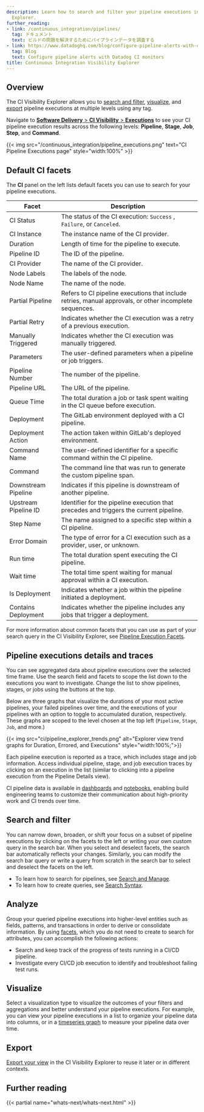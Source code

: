 ```yaml
---
description: Learn how to search and filter your pipeline executions in the CI Visibility
  Explorer.
further_reading:
- link: /continuous_integration/pipelines/
  tag: ドキュメント
  text: ビルドの問題を解決するためにパイプラインデータを調査する
- link: https://www.datadoghq.com/blog/configure-pipeline-alerts-with-ci-monitors/
  tag: Blog
  text: Configure pipeline alerts with Datadog CI monitors
title: Continuous Integration Visibility Explorer
---
```


## Overview

The CI Visibility Explorer allows you to [search and filter](#search-and-filter), [visualize](#visualize), and [export](#export) pipeline executions at multiple levels using any tag.

Navigate to [**Software Delivery** > **CI Visibility** > **Executions**][5] to see your CI pipeline execution results across the following levels: **Pipeline**, **Stage**, **Job**, **Step**, and **Command**.

{{< img src="/continuous_integration/pipeline_executions.png" text="CI Pipeline Executions page" style="width:100%" >}}

## Default CI facets

The **CI** panel on the left lists default facets you can use to search for your pipeline executions.

| Facet | Description |
|---|---|
| CI Status | The status of the CI execution: `Success` , `Failure`, or `Canceled`. |
| CI Instance | The instance name of the CI provider. |
| Duration | Length of time for the pipeline to execute. |
| Pipeline ID | The ID of the pipeline. |
| CI Provider | The name of the CI provider. |
| Node Labels | The labels of the node. |
| Node Name | The name of the node. |
| Partial Pipeline | Refers to CI pipeline executions that include retries, manual approvals, or other incomplete sequences. |
| Partial Retry | Indicates whether the CI execution was a retry of a previous execution. |
| Manually Triggered | Indicates whether the CI execution was manually triggered. |
| Parameters | The user-defined parameters when a pipeline or job triggers. |
| Pipeline Number | The number of the pipeline. |
| Pipeline URL | The URL of the pipeline. |
| Queue Time | The total duration a job or task spent waiting in the CI queue before execution. |
| Deployment | The GitLab environment deployed with a CI pipeline. |
| Deployment Action | The action taken within GitLab's deployed environment. |
| Command Name | The user-defined identifier for a specific command within the CI pipeline. |
| Command | The command line that was run to generate the custom pipeline span. |
| Downstream Pipeline | Indicates if this pipeline is downstream of another pipeline. |
| Upstream Pipeline ID | Identifier for the pipeline execution that precedes and triggers the current pipeline. |
| Step Name | The name assigned to a specific step within a CI pipeline. |
| Error Domain | The type of error for a CI execution such as a provider, user, or unknown. |
| Run time | The total duration spent executing the CI pipeline. |
| Wait time | The total time spent waiting for manual approval within a CI execution. |
| Is Deployment | Indicates whether a job within the pipeline initiated a deployment. |
| Contains Deployment | Indicates whether the pipeline includes any jobs that trigger a deployment. |

For more information about common facets that you can use as part of your search query in the CI Visibility Explorer, see [Pipeline Execution Facets][3]. 

## Pipeline executions details and traces

You can see aggregated data about pipeline executions over the selected time frame. Use the search field and facets to scope the list down to the executions you want to investigate. Change the list to show pipelines, stages, or jobs using the buttons at the top.

Below are three graphs that visualize the durations of your most active pipelines, your failed pipelines over time, and the executions of your pipelines with an option to toggle to accumulated duration, respectively. These graphs are scoped to the level chosen at the top left (`Pipeline`, `Stage`, `Job`, and more.)

{{< img src="ci/pipeline_explorer_trends.png" alt="Explorer view trend graphs for Duration, Errored, and Executions" style="width:100%;">}}

Each pipeline execution is reported as a trace, which includes stage and job information. Access individual pipeline, stage, and job execution traces by clicking on an execution in the list (similar to clicking into a pipeline execution from the Pipeline Details view).

CI pipeline data is available in [dashboards][6] and [notebooks][7], enabling build engineering teams to customize their communication about high-priority work and CI trends over time.

## Search and filter

You can narrow down, broaden, or shift your focus on a subset of pipeline executions by clicking on the facets to the left or writing your own custom query in the search bar. When you select and deselect facets, the search bar automatically reflects your changes. Similarly, you can modify the search bar query or write a query from scratch in the search bar to select and deselect the facets on the left.

- To learn how to search for pipelines, see [Search and Manage][1].
- To learn how to create queries, see [Search Syntax][2].

## Analyze

Group your queried pipeline executions into higher-level entities such as fields, patterns, and transactions in order to derive or consolidate information. By using [facets][3], which you do not need to create to search for attributes, you can accomplish the following actions:

- Search and keep track of the progress of tests running in a CI/CD pipeline.
- Investigate every CI/CD job execution to identify and troubleshoot failing test runs.

## Visualize

Select a visualization type to visualize the outcomes of your filters and aggregations and better understand your pipeline executions. For example, you can view your pipeline executions in a list to organize your pipeline data into columns, or in a [timeseries graph][8] to measure your pipeline data over time.

## Export

[Export your view][4] in the CI Visibility Explorer to reuse it later or in different contexts.

## Further reading

{{< partial name="whats-next/whats-next.html" >}}

[1]: /ja/continuous_integration/search
[2]: /ja/continuous_integration/explorer/search_syntax
[3]: /ja/continuous_integration/explorer/facets
[4]: /ja/continuous_integration/explorer/saved_views
[5]: https://app.datadoghq.com/ci/pipeline-executions
[6]: https://app.datadoghq.com/dashboard/lists
[7]: https://app.datadoghq.com/notebook/list
[8]: https://app.datadoghq.com/ci/pipeline-executions?viz=timeseries